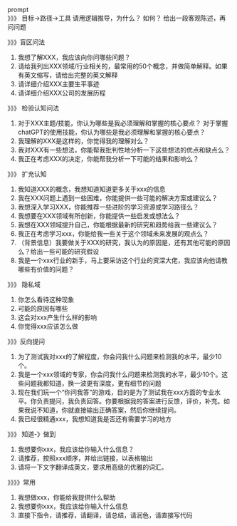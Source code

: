 prompt  
》》》 目标->路径->工具 请用逻辑推导，为什么？ 如何？ 给出一段客观陈述，再问问题

》》》盲区问法

1. 我想了解XXX，我应该向你问哪些问题？
2. 请给我列出XXX领域/行业相关的，最常用的50个概念，并做简单解释。如果有英文缩写，请给出完整的英文解释
3. 请详细介绍XXX主要生平事迹
4. 请详细介绍XXX公司的发展历程

》》》 检验认知问法

1. 对于XXX主题/技能，你认为哪些是我必须理解和掌握的核心要点？ 对于掌握chatGPT的使用技能，你认为哪些是我必须理解和掌握的核心要点？
2. 我理解的XXX是这样的，你觉得我的理解对么？
3. 我对XXX有一些想法，你能帮我批判性地分析一下这些想法的优点和缺点么？
4. 我正在考虑XXX的决定，你能帮我分析一下可能的结果和影响么？

》》》 扩充认知

1. 我知道XXX的概念，我想知道知道更多关于xxx的信息
2. 我在XXX问题上遇到一些困难，你能提供一些可能的解决方案或建议么？
3. 我想深入学习XXX，你能推荐一些进阶的学习资源或学习路径么？
4. 我想要在XXX领域有所创新，你能提供一些启发或想法么？
5. 我想在XXX领域提升自己，你能根据最新的研究和趋势给我一些建议么？
6. 我正在考虑学习xxx，你能给我一些关于这个领域未来发展的观点么？
7. （背景信息）我要做关于XXX的研究，我认为的原因是，还有其他可能的原因么？给出一些可能的研究假设
8. 我是一个xxx行业的新手，马上要采访这个行业的资深大佬，我应该向他请教哪些有价值的问题？

》》》 隐私域

1. 你怎么看待这种现象
2. 可能的原因有哪些
3. 这会对xxx产生什么样的影响
4. 你觉得xxx应该怎么做

》》》反向提问

1. 为了测试我对xxx的了解程度，你会问我什么问题来检测我的水平，最少10个。
2. 我是一个xxx领域的专家，你会问我什么问题来检测我的水平，最少10个。这些问题我都知道，换一波更有深度，更有细节的问题
3. 现在我们玩一个“你问我答”的游戏，目的是为了测试我在xxx方面的专业水平。你负责提问，我负责回答。你要根据我的答案进行反馈，评价，补充。如果我说不知道，你就直接输出正确答案，然后你继续提问。
4. 我已经很精通xxx，我想知道我是否还有需要学习的地方

》》》 知道-》做到

1. 我想要你xxx，我应该给你输入什么信息？
2. 请推荐，按照xxx顺序，并给出链接，以表格输出
3. 请将一下文字翻译成英文，要求用高级的优雅的词汇。

》》》》常用

1. 我想做xxx，你能给我提供什么帮助
2. 我想要你xxx，我应该给你输入什么信息
3. 直接下指令，请推荐，请翻译，请总结，请润色，请直接写代码


